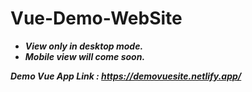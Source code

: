 # Vue-Demo-WebSite

- ***View only in desktop mode.***
- ***Mobile view will come soon.***


***Demo Vue App Link : https://demovuesite.netlify.app/***
